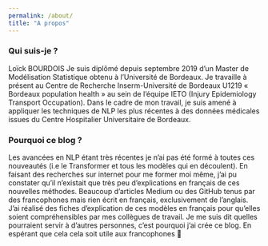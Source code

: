 ```yaml
---
permalink: /about/
title: "A propos"
---
```



### Qui suis-je ?

Loïck BOURDOIS
Je suis diplômé depuis septembre 2019 d’un Master de Modélisation Statistique obtenu à l’Université de Bordeaux.
Je travaille à présent au Centre de Recherche Inserm-Université de Bordeaux U1219 « Bordeaux population health » au sein de l’équipe IETO (Injury Epidemiology Transport Occupation).
Dans le cadre de mon travail, je suis amené à appliquer les techniques de NLP les plus récentes à des données médicales issues du Centre Hospitalier Universitaire de Bordeaux.


###  Pourquoi ce blog ?

Les avancées en NLP étant très récentes je n’ai pas été formé à toutes ces nouveautés (i.e le Transformer et tous les modèles qui en découlent).
En faisant des recherches sur internet pour me former moi même, j’ai pu constater qu’il n’existait que très peu d’explications en français de ces nouvelles méthodes.
Beaucoup d’articles Medium ou des GitHub tenus par des francophones mais rien écrit en français, exclusivement de l’anglais.
J’ai réalisé des fiches d’explication de ces modèles en français pour qu’elles soient compréhensibles par mes collègues de travail.
Je me suis dit quelles pourraient servir à d’autres personnes, c’est pourquoi j’ai crée ce blog. En espérant que cela cela soit utile aux francophones 🙂
